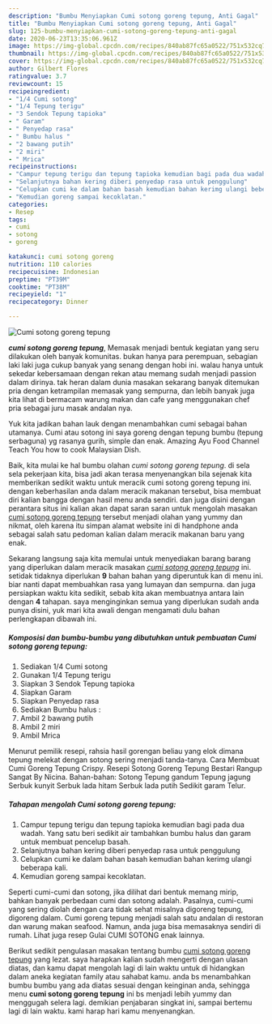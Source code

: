 ```yaml
---
description: "Bumbu Menyiapkan Cumi sotong goreng tepung, Anti Gagal"
title: "Bumbu Menyiapkan Cumi sotong goreng tepung, Anti Gagal"
slug: 125-bumbu-menyiapkan-cumi-sotong-goreng-tepung-anti-gagal
date: 2020-06-23T13:35:06.961Z
image: https://img-global.cpcdn.com/recipes/840ab87fc65a0522/751x532cq70/cumi-sotong-goreng-tepung-foto-resep-utama.jpg
thumbnail: https://img-global.cpcdn.com/recipes/840ab87fc65a0522/751x532cq70/cumi-sotong-goreng-tepung-foto-resep-utama.jpg
cover: https://img-global.cpcdn.com/recipes/840ab87fc65a0522/751x532cq70/cumi-sotong-goreng-tepung-foto-resep-utama.jpg
author: Gilbert Flores
ratingvalue: 3.7
reviewcount: 15
recipeingredient:
- "1/4 Cumi sotong"
- "1/4 Tepung terigu"
- "3 Sendok Tepung tapioka"
- " Garam"
- " Penyedap rasa"
- " Bumbu halus "
- "2 bawang putih"
- "2 miri"
- " Mrica"
recipeinstructions:
- "Campur tepung terigu dan tepung tapioka kemudian bagi pada dua wadah. Yang satu beri sedikit air tambahkan bumbu halus dan garam untuk membuat pencelup basah."
- "Selanjutnya bahan kering diberi penyedap rasa untuk penggulung"
- "Celupkan cumi ke dalam bahan basah kemudian bahan kerimg ulangi beberapa kali."
- "Kemudian goreng sampai kecoklatan."
categories:
- Resep
tags:
- cumi
- sotong
- goreng

katakunci: cumi sotong goreng 
nutrition: 110 calories
recipecuisine: Indonesian
preptime: "PT39M"
cooktime: "PT38M"
recipeyield: "1"
recipecategory: Dinner

---
```



![Cumi sotong goreng tepung](https://img-global.cpcdn.com/recipes/840ab87fc65a0522/751x532cq70/cumi-sotong-goreng-tepung-foto-resep-utama.jpg)

<b><i>cumi sotong goreng tepung</i></b>, Memasak menjadi bentuk kegiatan yang seru dilakukan oleh banyak komunitas. bukan hanya para perempuan, sebagian laki laki juga cukup banyak yang senang dengan hobi ini. walau hanya untuk sekedar kebersamaan dengan rekan atau memang sudah menjadi passion dalam dirinya. tak heran dalam dunia masakan sekarang banyak ditemukan pria dengan ketrampilan memasak yang sempurna, dan lebih banyak juga kita lihat di bermacam warung makan dan cafe yang menggunakan chef pria sebagai juru masak andalan nya.

Yuk kita jadikan bahan lauk dengan menambahkan cumi sebagai bahan utamanya. Cumi atau sotong ini saya goreng dengan tepung bumbu (tepung serbaguna) yg rasanya gurih, simple dan enak. Amazing Ayu Food Channel Teach You how to cook Malaysian Dish.

Baik, kita mulai ke hal bumbu olahan <i>cumi sotong goreng tepung</i>. di sela sela pekerjaan kita, bisa jadi akan terasa menyenangkan bila sejenak kita memberikan sedikit waktu untuk meracik cumi sotong goreng tepung ini. dengan keberhasilan anda dalam meracik makanan tersebut, bisa membuat diri kalian bangga dengan hasil menu anda sendiri. dan juga disini dengan perantara situs ini kalian akan dapat saran saran untuk mengolah masakan <u>cumi sotong goreng tepung</u> tersebut menjadi olahan yang yummy dan nikmat, oleh karena itu simpan alamat website ini di handphone anda sebagai salah satu pedoman kalian dalam meracik makanan baru yang enak.


Sekarang langsung saja kita memulai untuk menyediakan barang barang yang diperlukan dalam meracik masakan <u><i>cumi sotong goreng tepung</i></u> ini. setidak tidaknya diperlukan <b>9</b> bahan bahan yang diperuntuk kan di menu ini. biar nanti dapat membuahkan rasa yang lumayan dan sempurna. dan juga persiapkan waktu kita sedikit, sebab kita akan membuatnya antara lain dengan <b>4</b> tahapan. saya menginginkan semua yang diperlukan sudah anda punya disini, yuk mari kita awali dengan mengamati dulu bahan perlengkapan dibawah ini.

<!--inarticleads1-->

##### Komposisi dan bumbu-bumbu yang dibutuhkan untuk pembuatan Cumi sotong goreng tepung:

1. Sediakan 1/4 Cumi sotong
1. Gunakan 1/4 Tepung terigu
1. Siapkan 3 Sendok Tepung tapioka
1. Siapkan  Garam
1. Siapkan  Penyedap rasa
1. Sediakan  Bumbu halus :
1. Ambil 2 bawang putih
1. Ambil 2 miri
1. Ambil  Mrica


Menurut pemilik resepi, rahsia hasil gorengan beliau yang elok dimana tepung melekat dengan sotong sering menjadi tanda-tanya. Cara Membuat Cumi Goreng Tepung Crispy. Resepi Sotong Goreng Tepung Bestari Rangup Sangat By Nicina. Bahan-bahan: Sotong Tepung gandum Tepung jagung Serbuk kunyit Serbuk lada hitam Serbuk lada putih Sedikit garam Telur. 

<!--inarticleads2-->

##### Tahapan mengolah Cumi sotong goreng tepung:

1. Campur tepung terigu dan tepung tapioka kemudian bagi pada dua wadah. Yang satu beri sedikit air tambahkan bumbu halus dan garam untuk membuat pencelup basah.
1. Selanjutnya bahan kering diberi penyedap rasa untuk penggulung
1. Celupkan cumi ke dalam bahan basah kemudian bahan kerimg ulangi beberapa kali.
1. Kemudian goreng sampai kecoklatan.


Seperti cumi-cumi dan sotong, jika dilihat dari bentuk memang mirip, bahkan banyak perbedaan cumi dan sotong adalah. Pasalnya, cumi-cumi yang sering diolah dengan cara tidak sehat misalnya digoreng tepung, digoreng dalam. Cumi goreng tepung menjadi salah satu andalan di restoran dan warung makan seafood. Namun, anda juga bisa memasaknya sendiri di rumah. Lihat juga resep Gulai CUMI SOTONG enak lainnya. 

Berikut sedikit pengulasan masakan tentang bumbu <u>cumi sotong goreng tepung</u> yang lezat. saya harapkan kalian sudah mengerti dengan ulasan diatas, dan kamu dapat mengolah lagi di lain waktu untuk di hidangkan dalam aneka kegiatan family atau sahabat kamu. anda bs menambahkan bumbu bumbu yang ada diatas sesuai dengan keinginan anda, sehingga menu <b>cumi sotong goreng tepung</b> ini bs menjadi lebih yummy dan menggugah selera lagi. demikian penjabaran singkat ini, sampai bertemu lagi di lain waktu. kami harap hari kamu menyenangkan.

